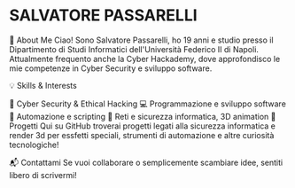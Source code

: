 # SALVATORE PASSARELLI

📌 About Me Ciao! Sono Salvatore Passarelli, ho 19 anni e studio presso il Dipartimento di Studi Informatici dell'Università Federico II di Napoli. Attualmente frequento anche la Cyber Hackademy, dove approfondisco le mie competenze in Cyber Security e sviluppo software.

💡 Skills & Interests

🔐 Cyber Security & Ethical Hacking 💻 Programmazione e sviluppo software 🚀 Automazione e scripting 📡 Reti e sicurezza informatica, 3D animation 📂 Progetti Qui su GitHub troverai progetti legati alla sicurezza informatica e render 3d per essfetti speciali, strumenti di automazione e altre curiosità tecnologiche!

📬 Contattami Se vuoi collaborare o semplicemente scambiare idee, sentiti libero di scrivermi!
